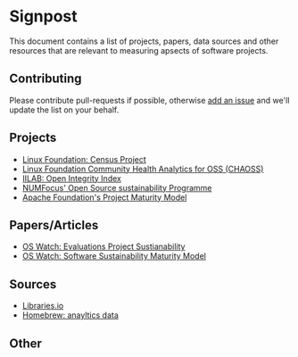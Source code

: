 # Signpost

This document contains a list of projects, papers, data sources and other resources that are relevant to measuring apsects of software projects. 

## Contributing

Please contribute pull-requests if possible, otherwise [add an issue](https://github.com/librariesio/metrics/issues/new) and we'll update the list on your behalf. 

## Projects

* [Linux Foundation: Census Project](https://github.com/linuxfoundation/cii-best-practices-badge)
* [Linux Foundation Community Health Analytics for OSS (CHAOSS)](https://wiki.linuxfoundation.org/oss-health-metrics/metrics)
* [IILAB: Open Integrity Index](https://github.com/openintegrity)
* [NUMFocus' Open Source sustainability Programme](https://www.numfocus.org/programs/sustainability/)
* [Apache Foundation's Project Maturity Model](https://community.apache.org/apache-way/apache-project-maturity-model.html)

## Papers/Articles
* [OS Watch: Evaluations Project Sustianability](http://oss-watch.ac.uk/resources/evaluatingsustainability)
* [OS Watch: Software Sustainability Maturity Model](http://oss-watch.ac.uk/resources/evaluatingsustainability)


## Sources

* [Libraries.io](https://libraries.io/data)
* [Homebrew: anayltics data](https://brew.sh/analytics/)

## Other
